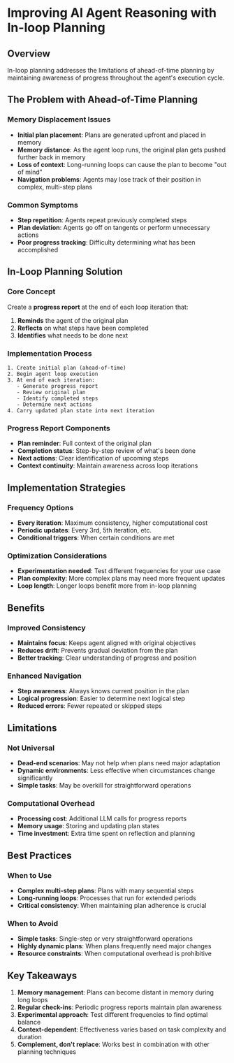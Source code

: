 # Improving AI Agent Reasoning with In-loop Planning

## Overview

In-loop planning addresses the limitations of ahead-of-time planning by maintaining awareness of progress throughout the agent's execution cycle.

## The Problem with Ahead-of-Time Planning

### Memory Displacement Issues

- **Initial plan placement**: Plans are generated upfront and placed in memory
- **Memory distance**: As the agent loop runs, the original plan gets pushed further back in memory
- **Loss of context**: Long-running loops can cause the plan to become "out of mind"
- **Navigation problems**: Agents may lose track of their position in complex, multi-step plans

### Common Symptoms

- **Step repetition**: Agents repeat previously completed steps
- **Plan deviation**: Agents go off on tangents or perform unnecessary actions
- **Poor progress tracking**: Difficulty determining what has been accomplished

## In-Loop Planning Solution

### Core Concept

Create a **progress report** at the end of each loop iteration that:

1. **Reminds** the agent of the original plan
2. **Reflects** on what steps have been completed
3. **Identifies** what needs to be done next

### Implementation Process

```
1. Create initial plan (ahead-of-time)
2. Begin agent loop execution
3. At end of each iteration:
   - Generate progress report
   - Review original plan
   - Identify completed steps
   - Determine next actions
4. Carry updated plan state into next iteration
```

### Progress Report Components

- **Plan reminder**: Full context of the original plan
- **Completion status**: Step-by-step review of what's been done
- **Next actions**: Clear identification of upcoming steps
- **Context continuity**: Maintain awareness across loop iterations

## Implementation Strategies

### Frequency Options

- **Every iteration**: Maximum consistency, higher computational cost
- **Periodic updates**: Every 3rd, 5th iteration, etc.
- **Conditional triggers**: When certain conditions are met

### Optimization Considerations

- **Experimentation needed**: Test different frequencies for your use case
- **Plan complexity**: More complex plans may need more frequent updates
- **Loop length**: Longer loops benefit more from in-loop planning

## Benefits

### Improved Consistency

- **Maintains focus**: Keeps agent aligned with original objectives
- **Reduces drift**: Prevents gradual deviation from the plan
- **Better tracking**: Clear understanding of progress and position

### Enhanced Navigation

- **Step awareness**: Always knows current position in the plan
- **Logical progression**: Easier to determine next logical step
- **Reduced errors**: Fewer repeated or skipped steps

## Limitations

### Not Universal

- **Dead-end scenarios**: May not help when plans need major adaptation
- **Dynamic environments**: Less effective when circumstances change significantly
- **Simple tasks**: May be overkill for straightforward operations

### Computational Overhead

- **Processing cost**: Additional LLM calls for progress reports
- **Memory usage**: Storing and updating plan states
- **Time investment**: Extra time spent on reflection and planning

## Best Practices

### When to Use

- **Complex multi-step plans**: Plans with many sequential steps
- **Long-running loops**: Processes that run for extended periods
- **Critical consistency**: When maintaining plan adherence is crucial

### When to Avoid

- **Simple tasks**: Single-step or very straightforward operations
- **Highly dynamic plans**: When plans frequently need major changes
- **Resource constraints**: When computational overhead is prohibitive

## Key Takeaways

1. **Memory management**: Plans can become distant in memory during long loops
2. **Regular check-ins**: Periodic progress reports maintain plan awareness
3. **Experimental approach**: Test different frequencies to find optimal balance
4. **Context-dependent**: Effectiveness varies based on task complexity and duration
5. **Complement, don't replace**: Works best in combination with other planning techniques
